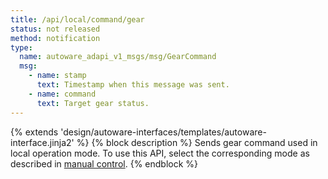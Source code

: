 ```yaml
---
title: /api/local/command/gear
status: not released
method: notification
type:
  name: autoware_adapi_v1_msgs/msg/GearCommand
  msg:
    - name: stamp
      text: Timestamp when this message was sent.
    - name: command
      text: Target gear status.
---
```


{% extends 'design/autoware-interfaces/templates/autoware-interface.jinja2' %}
{% block description %}
Sends gear command used in local operation mode.
To use this API, select the corresponding mode as described in [manual control](../../../../features/manual-control.md).
{% endblock %}
